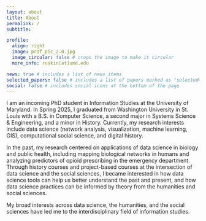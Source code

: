 ```yaml
---
layout: about
title: About
permalink: /
subtitle:

profile:
  align: right
  image: prof_pic_2.0.jpg
  image_circular: false # crops the image to make it circular
  more_info: ruskin[at]umd.edu

news: true # includes a list of news items
selected_papers: false # includes a list of papers marked as "selected={true}"
social: false # includes social icons at the bottom of the page
---
```


I am an incoming PhD student in Information Studies at the University of Maryland. In Spring 2025, I graduated from Washington University in St. Louis with a B.S. in Computer Science, a second major in Systems Science & Engineering, and a minor in History. Currently, my research interests include data science (network analysis, visualization, machine learning, GIS), computational social science, and digital history. 

In the past, my research centered on applications of data science in biology and public health, including mapping biological networks in humans and analyzing predictors of opioid prescribing in the emergency department. Through history courses and project-based courses at the intersection of data science and the social sciences, I became interested in how data science tools can help us better understand the past and present, and how data science practices can be informed by theory from the humanities and social sciences. 

My broad interests across data science, the humanities, and the social sciences have led me to the interdisciplinary field of information studies.
